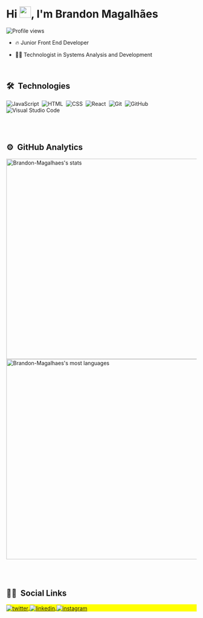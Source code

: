 <h1 align="left">Hi <img src="https://raw.githubusercontent.com/kaueMarques/kaueMarques/master/hi.gif" width="30px" height="30px">, I'm Brandon Magalhães</h1>
<p align="left"> <img src="https://komarev.com/ghpvc/?username=Brandon-Magalhaes&color=yellow" alt="Profile views" /> </p>

- 🔥 Junior Front End Developer

- 👨‍💻 Technologist in Systems Analysis and Development
<br>

## 🛠 &nbsp;Technologies

![JavaScript](https://img.shields.io/badge/-JavaScript-05122A?style=flat&logo=javascript)&nbsp;
![HTML](https://img.shields.io/badge/-HTML-05122A?style=flat&logo=HTML5)&nbsp;
![CSS](https://img.shields.io/badge/-CSS-05122A?style=flat&logo=CSS3&logoColor=1572B6)&nbsp;
![React](https://img.shields.io/badge/-React-05122A?style=flat&logo=react)&nbsp;
![Git](https://img.shields.io/badge/-Git-05122A?style=flat&logo=git)&nbsp;
![GitHub](https://img.shields.io/badge/-GitHub-05122A?style=flat&logo=github)&nbsp;
![Visual Studio Code](https://img.shields.io/badge/-Visual%20Studio%20Code-05122A?style=flat&logo=visual-studio-code&logoColor=007ACC)&nbsp;

<br><br>

## ⚙️ &nbsp;GitHub Analytics

<p align="left">
<img width="530em" src="https://github-readme-stats.vercel.app/api?username=Brandon-Magalhaes&show_icons=true&theme=vision-friendly-dark" alt="Brandon-Magalhaes's stats"/>
<img width="530em" src="https://github-readme-stats.vercel.app/api/top-langs/?username=Brandon-Magalhaes&layout=compact&theme=vision-friendly-dark" alt="Brandon-Magalhaes's most languages"/>
</p>

<br><br>

## 🙍‍♂️ &nbsp;Social Links

<p align="left" style="background:yellow">
<a href="https://twitter.com/BrandonMSouza" target="_blank">
  <img align="center" src="https://img.shields.io/badge/-BrandonMagalhaes-05122A?style=flat&logo=twitter" alt="twitter"/>  
</a>
<a href="https://www.linkedin.com/in/brandon-magalh%C3%A3es-938083240/" target="_blank">
  <img align="center" src="https://img.shields.io/badge/-BrandonMagalhaes-05122A?style=flat&logo=linkedin" alt="linkedin"/>
</a>
<a href="https://www.instagram.com/brandondbz/" target="_blank">
 <img align="center" src="https://img.shields.io/badge/-BrandonMagalhaes-05122A?style=flat&logo=instagram" alt="instagram"/>
</a>
</p>
